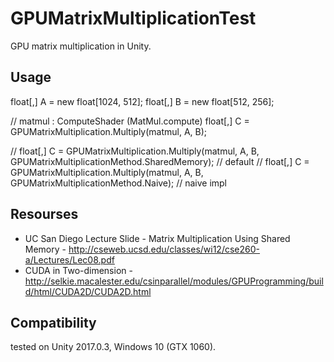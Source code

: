 GPUMatrixMultiplicationTest
=====================

GPU matrix multiplication in Unity.

## Usage

float[,] A = new float[1024, 512];
float[,] B = new float[512, 256];

// matmul : ComputeShader (MatMul.compute)
float[,] C = GPUMatrixMultiplication.Multiply(matmul, A, B);

// float[,] C = GPUMatrixMultiplication.Multiply(matmul, A, B, GPUMatrixMultiplicationMethod.SharedMemory); // default
// float[,] C = GPUMatrixMultiplication.Multiply(matmul, A, B, GPUMatrixMultiplicationMethod.Naive); // naive impl


## Resourses

- UC San Diego Lecture Slide - Matrix Multiplication Using Shared Memory - http://cseweb.ucsd.edu/classes/wi12/cse260-a/Lectures/Lec08.pdf
- CUDA in Two-dimension - http://selkie.macalester.edu/csinparallel/modules/GPUProgramming/build/html/CUDA2D/CUDA2D.html


## Compatibility

tested on Unity 2017.0.3, Windows 10 (GTX 1060).
